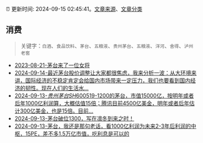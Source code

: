 :alarm_clock: 更新时间: 2024-09-15 02:45:41。[文章来源](/README.md)、[文章分类](/TAGS.md)

## 消费


> 关键字：`白酒`、`食品饮料`、`茅台`、`五粮液`、`贵州茅台`、`五粮液`、`洋河`、`舍得`、`泸州老窖`



- [2023-08-21-茅台来了一位女将](https://www.aicaijing.com.cn/article/18587) 
- [2024-09-14-最近茅台股价调整让大家都很焦虑，我来分析一波：从大环境来讲，国际经济的不稳定肯定会给国内市场带来一定压力，我们也要看到国内经济的韧性。现在人们的生活水...](https://xueqiu.com/5773569265/304662040) 
- [2024-09-13-$贵州茅台SH600519$-1200的茅台，市值15000亿，按明年或者后年1000亿利润算，大概估值15倍；腾讯目前4500亿美金，明年或者后年估计300亿美金，也是15倍。目前...](https://xueqiu.com/6490468241/304542220) 
- [2024-09-13-茅台破位1300，写在凛冬到来之时！](https://xueqiu.com/5939653998/304540494) 
- [2024-09-13-茅台，我还是那句老话，看1000亿利润为未来2-3年后利润的中枢，15PE，差不多1.5万亿市值，吃利息是可以的](https://xueqiu.com/8790885129/304529116) 

